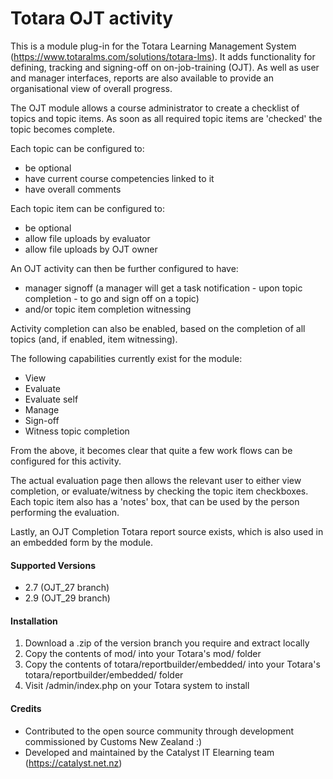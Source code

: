 # Totara OJT activity
This is a module plug-in for the Totara Learning Management System (https://www.totaralms.com/solutions/totara-lms). It adds functionality for defining, tracking and signing-off on on-job-training (OJT).  As well
as user and manager interfaces, reports are also available to provide an organisational view of overall progress.

The OJT module allows a course administrator to create a checklist of topics and topic items. As soon as all required topic items are 'checked' the topic becomes complete.

Each topic can be configured to:
* be optional
* have current course competencies linked to it
* have overall comments

Each topic item can be configured to:
* be optional
* allow file uploads by evaluator
* allow file uploads by OJT owner

An OJT activity can then be further configured to have:
* manager signoff (a manager will get a task notification - upon topic completion - to go and sign off on a topic)
* and/or topic item completion witnessing

Activity completion can also be enabled, based on the completion of all topics (and, if enabled, item witnessing).

The following capabilities currently exist for the module:
* View
* Evaluate
* Evaluate self
* Manage
* Sign-off
* Witness topic completion

From the above, it becomes clear that quite a few work flows can be configured for this activity.

The actual evaluation page then allows the relevant user to either view completion, or evaluate/witness by checking the topic item checkboxes. Each topic item also has a 'notes' box, that can be used by the person performing the evaluation.

Lastly, an OJT Completion Totara report source exists, which is also used in an embedded form by the module.

#### Supported Versions
* 2.7 (OJT_27 branch)
* 2.9 (OJT_29 branch)

#### Installation
1. Download a .zip of the version branch you require and extract locally
2. Copy the contents of mod/ into your Totara's mod/ folder
3. Copy the contents of totara/reportbuilder/embedded/ into your Totara's totara/reportbuilder/embedded/ folder
4. Visit /admin/index.php on your Totara system to install

#### Credits
* Contributed to the open source community through development commissioned by Customs New Zealand :)
* Developed and maintained by the Catalyst IT Elearning team (https://catalyst.net.nz)

